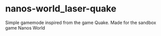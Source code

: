 # nanos-world_laser-quake
Simple gamemode inspired from the game Quake. Made for the sandbox game Nanos World
